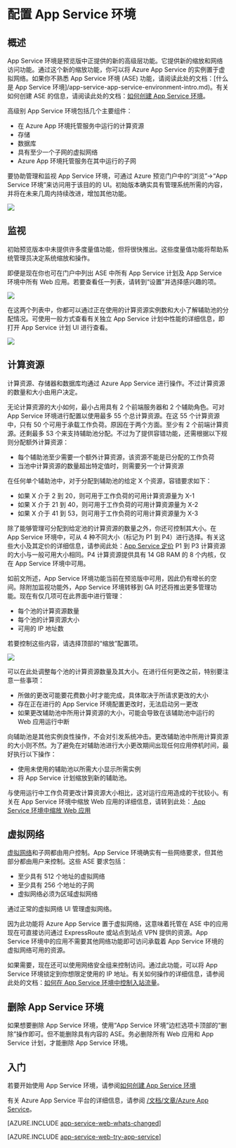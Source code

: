 <properties 
	pageTitle="如何配置 App Service 环境" 
	description="App Service 环境的配置、管理和监视" 
	services="app-service\web" 
	documentationCenter="" 
	authors="ccompy" 
	manager="stefsch" 
	editor=""/>

<tags 
	ms.service="app-service-web" 
	ms.date="04/27/2015" 
	wacn.date=""/>

# 配置 App Service 环境 #

## 概述 ##

App Service 环境是预览版中正提供的新的高级层功能。它提供新的缩放和网络访问功能。通过这个新的缩放功能，你可以将 Azure App Service 的实例置于虚拟网络。如果你不熟悉 App Service 环境 (ASE) 功能，请阅读此处的文档：[什么是 App Service 环境]/app-service-app-service-environment-intro.md)。有关如何创建 ASE 的信息，请阅读此处的文档：[如何创建 App Service 环境](/documentation/articles/app-service-web-how-to-create-an-app-service-environment)。

高级别 App Service 环境包括几个主要组件：

- 在 Azure App 环境托管服务中运行的计算资源
- 存储
- 数据库
- 具有至少一个子网的虚拟网络
- Azure App 环境托管服务在其中运行的子网

要协助管理和监视 App Service 环境，可通过 Azure 预览门户中的“浏览”->“App Service 环境”来访问用于该目的的 UI。初始版本确实具有管理系统所需的内容，并将在未来几周内持续改进，增加其他功能。

![][1]

## 监视 ##

初始预览版本中未提供许多度量值功能，但将很快推出。这些度量值功能将帮助系统管理员决定系统缩放和操作。

即便是现在你也可在门户中列出 ASE 中所有 App Service 计划及 App Service 环境中所有 Web 应用。若要查看任一列表，请转到“设置”并选择感兴趣的项。

![][3]

在这两个列表中，你都可以通过正在使用的计算资源实例数和大小了解辅助池的分配情况。可使用一般方式查看有关独立 App Service 计划中性能的详细信息，即打开 App Service 计划 UI 进行查看。

![][4]

## 计算资源 ##

计算资源、存储器和数据库均通过 Azure App Service 进行操作。不过计算资源的数量和大小由用户决定。

无论计算资源的大小如何，最小占用具有 2 个前端服务器和 2 个辅助角色。可对 App Service 环境进行配置以使用最多 55 个总计算资源。在这 55 个计算资源中，只有 50 个可用于承载工作负荷。原因在于两个方面。至少有 2 个前端计算资源。还剩最多 53 个来支持辅助池分配。不过为了提供容错功能，还需根据以下规则分配额外计算资源：

- 每个辅助池至少需要一个额外计算资源，该资源不能是已分配的工作负荷
- 当池中计算资源的数量超出特定值时，则需要另一个计算资源

在任何单个辅助池中，对于分配到辅助池的给定 X 个资源，容错要求如下：

- 如果 X 介于 2 到 20，则可用于工作负荷的可用计算资源量为 X-1
- 如果 X 介于 21 到 40，则可用于工作负荷的可用计算资源量为 X-2
- 如果 X 介于 41 到 53，则可用于工作负荷的可用计算资源量为 X-3

除了能够管理可分配到给定池的计算资源的数量之外，你还可控制其大小。在 App Service 环境中，可从 4 种不同大小（标记为 P1 到 P4）进行选择。有关这些大小及其定价的详细信息，请参阅此处：[App Service 定价](/documentation/articles/app-service-value-prop-what-is) P1 到 P3 计算资源的大小与一般可用大小相同。P4 计算资源提供具有 14 GB RAM 的 8 个内核，仅在 App Service 环境中可用。

如前文所述，App Service 环境功能当前在预览版中可用，因此仍有增长的空间。除附加监视功能外，App Service 环境转移到 GA 时还将推出更多管理功能。现在有仅几项可在此界面中进行管理：

- 每个池的计算资源数量
- 每个池的计算资源大小
- 可用的 IP 地址数

若要控制这些内容，请选择顶部的“缩放”配置项。

![][2]

可以在此处调整每个池的计算资源数量及其大小。在进行任何更改之前，特别要注意一些事项：

- 所做的更改可能要花费数小时才能完成，具体取决于所请求更改的大小
- 存在正在进行的 App Service 环境配置更改时，无法启动另一更改
- 如果更改辅助池中所用计算资源的大小，可能会导致在该辅助池中运行的 Web 应用运行中断

向辅助池是其他实例良性操作，不会对引发系统冲击。更改辅助池中所用计算资源的大小则不然。为了避免在对辅助池进行大小更改期间出现任何应用停机时间，最好执行以下操作：

- 使用未使用的辅助池以所需大小显示所需实例
- 将 App Service 计划缩放到新的辅助池。  
 
与使用运行中工作负荷更改计算资源大小相比，这对运行应用造成的干扰较小。有关在 App Service 环境中缩放 Web 应用的详细信息，请转到此处：[ App Service 环境中缩放 Web 应用](/documentation/articles/app-service-web-scale-a-web-app-in-an-app-service-environment)

## 虚拟网络 ##

[虚拟网络][virtualnetwork]和子网都由用户控制。App Service 环境确实有一些网络要求，但其他部分都由用户来控制。这些 ASE 要求包括：

- 至少具有 512 个地址的虚拟网络
- 至少具有 256 个地址的子网 
- 虚拟网络必须为区域虚拟网络  
 
通过正常的虚拟网络 UI 管理虚拟网络。

因为此功能将 Azure App Service 置于虚拟网络，这意味着托管在 ASE 中的应用现在可直接访问通过 ExpressRoute 或站点到站点 VPN 提供的资源。App Service 环境中的应用不需要其他网络功能即可访问承载着 App Service 环境的虚拟网络可用的资源。

如果需要，现在还可以使用网络安全组来控制访问。通过此功能，可以将 App Service 环境锁定到你想限定使用的 IP 地址。有关如何操作的详细信息，请参阅此处的文档：[如何在 App Service 环境中控制入站流量](/documentation/articles/app-service-app-service-environment-control-inbound-traffic)。

## 删除 App Service 环境 ##

如果想要删除 App Service 环境，使用“App Service 环境”边栏选项卡顶部的“删除”操作即可。但不能删除具有内容的 ASE。务必删除所有 Web 应用和 App Service 计划，才能删除 App Service 环境。

## 入门

若要开始使用 App Service 环境，请参阅[如何创建 App Service 环境](/documentation/articles/app-service-web-how-to-create-an-app-service-environment)

有关 Azure App Service 平台的详细信息，请参阅 [/文档/文章/Azure App Service](/documentation/articles/app-service-value-prop-what-is)。

[AZURE.INCLUDE [app-service-web-whats-changed](../includes/app-service-web-whats-changed.md)]

[AZURE.INCLUDE [app-service-web-try-app-service](../includes/app-service-web-try-app-service.md)]

<!--Image references-->
[1]: ./media/app-service-web-configure-an-app-service-environment/configureaseblade.png
[2]: ./media/app-service-web-configure-an-app-service-environment/configurescale.png
[3]: ./media/app-service-web-configure-an-app-service-environment/configureasplist.png
[4]: ./media/app-service-web-configure-an-app-service-environment/configurewebapplist.png

<!--Links-->
[WhatisASE]: /documentation/articles/app-service-app-service-environment-intro
[Appserviceplans]: /documentation/articles/azure-web-sites-web-hosting-plans-in-depth-overview
[HowtoCreateASE]: /documentation/articles/app-service-web-how-to-create-an-app-service-environment
[HowtoScale]: /documentation/articles/app-service-web-scale-a-web-app-in-an-app-service-environment
[ControlInbound]: /documentation/articles/app-service-app-service-environment-control-inbound-traffic
[virtualnetwork]: https://msdn.microsoft.com/zh-cn/library/azure/dn133803.aspx
[AzureAppService]: /documentation/articles/app-service-value-prop-what-is/
 

<!---HONumber=67-->